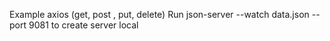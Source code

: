 Example axios (get, post , put, delete)
Run json-server --watch data.json --port 9081 to create server local